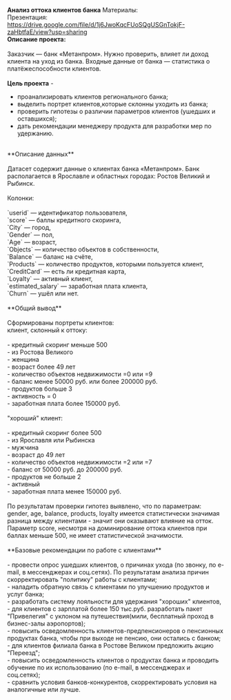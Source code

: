 **Анализ оттока клиентов банка**
Материалы:<br>
Презентация: https://drive.google.com/file/d/1j6JwoKqcFUoSQgUSGnTokjF-zaHbtfaE/view?usp=sharing
<br>
**Описание проекта:**<br>
<br>
Заказчик — банк «Метанпром». Нужно проверить, влияет ли доход клиента на уход из банка. Входные данные от банка — статистика о платёжеспособности клиентов.<br>
<br>
**Цель проекта** - 
- проанализировать клиентов регионального банка; <br>
- выделить портрет клиентов,которые склонны уходить из банка;<br>
- проверить гипотезы о различии параметров клиентов (ушедших и оставшихся);<br>
- дать рекомендации менеджеру продукта для разработки мер по удержанию.<br>
<br>
**Описание данных**<br>
<br>
Датасет содержит данные о клиентах банка «Метанпром». Банк располагается в Ярославле и областных городах: Ростов Великий и Рыбинск.<br>
<br>
Колонки:<br>
<br>
`userid` — идентификатор пользователя,<br>
`score` — баллы кредитного скоринга,<br>
`City` — город,<br>
`Gender` — пол,<br>
`Age` — возраст,<br>
`Objects` — количество объектов в собственности,<br>
`Balance` — баланс на счёте,<br>
`Products` — количество продуктов, которыми пользуется клиент,<br>
`CreditCard` — есть ли кредитная карта,<br>
`Loyalty` — активный клиент,<br>
`estimated_salary` — заработная плата клиента,<br>
`Churn` — ушёл или нет.<br>
<br>
**Общий вывод**<br>
<br>
Сформированы портреты клиентов:<br>
клиент, склонный к оттоку: <br> 
<br>
 - кредитный скоринг меньше 500<br>
 - из Ростова Великого<br>
 - женщина<br>
 - возраст более 49 лет<br>
 - количество объектов недвижимости =0 или =9<br>
 - баланс менее 50000 руб. или более 200000 руб.<br>
 - продуктов больше 3<br>
 - активность = 0<br>
 - заработная плата более 150000 руб.<br>
<br>
"хороший" клиент:<br>
<br>
 - кредитный скоринг более 500<br>
 - из Ярославля или Рыбинска<br>
 - мужчина<br>
 - возраст до 49 лет<br>
 - количество объектов недвижимости =2 или =7<br>
 - баланс от 50000 руб. до 200000 руб.<br>
 - продуктов не больше 2<br>
 - активный<br>
 - заработная плата менее 150000 руб.<br>
<br>    
    По результатам проверки гипотез выявлено, что по параметрам: gender, age, balance, products, loyalty имеется статистически значимая разница между клиентами - значит они оказывают влияние на отток. Параметр score, несмотря на доминирование оттока клиентов при баллах меньше 500, не имеет статистической значимости.<br>
 <br>   
**Базовые рекомендации по работе с клиентами**<br>
<br>
- провести опрос ушедших клиентов, о причинах ухода (по звонку, по e-mail, в мессенджерах и соц.сетях). По результатам анализа причин скорректировать "политику" работы с клиентами;<br>
- наладить обратную связь с клиентами по улучшению продуктов и услуг банка;<br>
- разработать систему лояльности для удержания "хороших" клиентов, <br>
- для клиентов с зарплатой более 150 тыс.руб. разработать пакет "Привелегия" с уклоном на путешествия(мили, бесплатный проход в бизнес-залы аэропортов); <br> 
- повысить осведомленность клиентов-предпенсионеров о пенсионных продуктах банка, чтобы при выходе не пенсию, они остались с банком;<br>
- для клиентов филиала банка в Ростове Великом предложить акцию "Переезд";<br>
- повысить осведомленность клиентов о продуктах банка и проводить обучение по их использованию (по e-mail, в мессенджерах и соц.сетях);<br>
- сравнить условия банков-конкурентов, скорректировать условия на аналогичные или лучше.<br>
